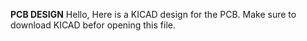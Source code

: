 **PCB DESIGN**
Hello, 
Here is a KICAD design for the PCB. Make sure to download KICAD befor opening this file.
